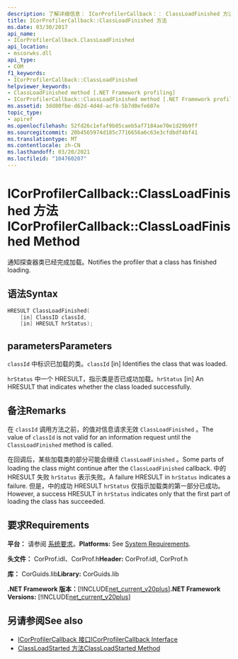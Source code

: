```yaml
---
description: 了解详细信息： ICorProfilerCallback：： ClassLoadFinished 方法
title: ICorProfilerCallback::ClassLoadFinished 方法
ms.date: 03/30/2017
api_name:
- ICorProfilerCallback.ClassLoadFinished
api_location:
- mscorwks.dll
api_type:
- COM
f1_keywords:
- ICorProfilerCallback::ClassLoadFinished
helpviewer_keywords:
- ClassLoadFinished method [.NET Framework profiling]
- ICorProfilerCallback::ClassLoadFinished method [.NET Framework profiling]
ms.assetid: 3dd80fbe-d62d-4d4d-acf8-5b7d0efe607e
topic_type:
- apiref
ms.openlocfilehash: 52fd26c1efaf9b85caeb5af7184ae70e1d29b9ff
ms.sourcegitcommit: 20b4565974d185c7716656a6c63e3cfdbdf4bf41
ms.translationtype: MT
ms.contentlocale: zh-CN
ms.lasthandoff: 03/20/2021
ms.locfileid: "104760207"
---
```

# <a name="icorprofilercallbackclassloadfinished-method"></a><span data-ttu-id="2a951-103">ICorProfilerCallback::ClassLoadFinished 方法</span><span class="sxs-lookup"><span data-stu-id="2a951-103">ICorProfilerCallback::ClassLoadFinished Method</span></span>

<span data-ttu-id="2a951-104">通知探查器类已经完成加载。</span><span class="sxs-lookup"><span data-stu-id="2a951-104">Notifies the profiler that a class has finished loading.</span></span>  
  
## <a name="syntax"></a><span data-ttu-id="2a951-105">语法</span><span class="sxs-lookup"><span data-stu-id="2a951-105">Syntax</span></span>  
  
```cpp  
HRESULT ClassLoadFinished(  
    [in] ClassID classId,  
    [in] HRESULT hrStatus);  
```  
  
## <a name="parameters"></a><span data-ttu-id="2a951-106">parameters</span><span class="sxs-lookup"><span data-stu-id="2a951-106">Parameters</span></span>

<span data-ttu-id="2a951-107">`classId` 中标识已加载的类。</span><span class="sxs-lookup"><span data-stu-id="2a951-107">`classId` [in] Identifies the class that was loaded.</span></span>

<span data-ttu-id="2a951-108">`hrStatus` 中一个 HRESULT，指示类是否已成功加载。</span><span class="sxs-lookup"><span data-stu-id="2a951-108">`hrStatus` [in] An HRESULT that indicates whether the class loaded successfully.</span></span>

## <a name="remarks"></a><span data-ttu-id="2a951-109">备注</span><span class="sxs-lookup"><span data-stu-id="2a951-109">Remarks</span></span>  

 <span data-ttu-id="2a951-110">在 `classId` 调用方法之前，的值对信息请求无效 `ClassLoadFinished` 。</span><span class="sxs-lookup"><span data-stu-id="2a951-110">The value of `classId` is not valid for an information request until the `ClassLoadFinished` method is called.</span></span>  
  
 <span data-ttu-id="2a951-111">在回调后，某些加载类的部分可能会继续 `ClassLoadFinished` 。</span><span class="sxs-lookup"><span data-stu-id="2a951-111">Some parts of loading the class might continue after the `ClassLoadFinished` callback.</span></span> <span data-ttu-id="2a951-112">中的 HRESULT 失败 `hrStatus` 表示失败。</span><span class="sxs-lookup"><span data-stu-id="2a951-112">A failure HRESULT in `hrStatus` indicates a failure.</span></span> <span data-ttu-id="2a951-113">但是，中的成功 HRESULT `hrStatus` 仅指示加载类的第一部分已成功。</span><span class="sxs-lookup"><span data-stu-id="2a951-113">However, a success HRESULT in `hrStatus` indicates only that the first part of loading the class has succeeded.</span></span>  
  
## <a name="requirements"></a><span data-ttu-id="2a951-114">要求</span><span class="sxs-lookup"><span data-stu-id="2a951-114">Requirements</span></span>  

 <span data-ttu-id="2a951-115">**平台：** 请参阅 [系统要求](../../get-started/system-requirements.md)。</span><span class="sxs-lookup"><span data-stu-id="2a951-115">**Platforms:** See [System Requirements](../../get-started/system-requirements.md).</span></span>  
  
 <span data-ttu-id="2a951-116">**头文件：** CorProf.idl、CorProf.h</span><span class="sxs-lookup"><span data-stu-id="2a951-116">**Header:** CorProf.idl, CorProf.h</span></span>  
  
 <span data-ttu-id="2a951-117">**库：** CorGuids.lib</span><span class="sxs-lookup"><span data-stu-id="2a951-117">**Library:** CorGuids.lib</span></span>  
  
 <span data-ttu-id="2a951-118">**.NET Framework 版本：**[!INCLUDE[net_current_v20plus](../../../../includes/net-current-v20plus-md.md)]</span><span class="sxs-lookup"><span data-stu-id="2a951-118">**.NET Framework Versions:** [!INCLUDE[net_current_v20plus](../../../../includes/net-current-v20plus-md.md)]</span></span>  
  
## <a name="see-also"></a><span data-ttu-id="2a951-119">另请参阅</span><span class="sxs-lookup"><span data-stu-id="2a951-119">See also</span></span>

- [<span data-ttu-id="2a951-120">ICorProfilerCallback 接口</span><span class="sxs-lookup"><span data-stu-id="2a951-120">ICorProfilerCallback Interface</span></span>](icorprofilercallback-interface.md)
- [<span data-ttu-id="2a951-121">ClassLoadStarted 方法</span><span class="sxs-lookup"><span data-stu-id="2a951-121">ClassLoadStarted Method</span></span>](icorprofilercallback-classloadstarted-method.md)

